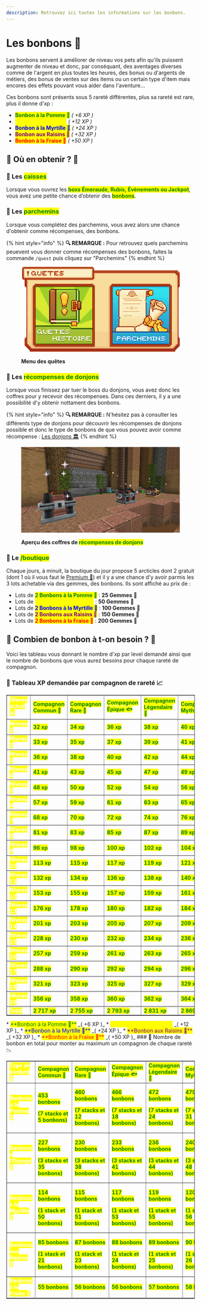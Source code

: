 ```yaml
---
description: Retrouvez ici toutes les informations sur les bonbons.
---
```


# Les bonbons 🍬

Les bonbons servent à améliorer de niveau vos pets afin qu'ils puissent augmenter de niveau et donc, par conséquant, des aventages diverses comme de l'argent en plus toutes les heures, des bonus ou d'argents de métiers, des bonus de ventes sur des items ou un certain type d'item mais encores des effets pouvant vous aider dans l'aventure...

Ces bonbons sont présents sous 5 rareté différentes, plus sa rareté est rare, plus il donne d'xp :
* <mark style="color:green;">**Bonbon à la Pomme 🍏**</mark> _( +6 XP )_
* <mark style="color:yellow;">**Bonbon à l’Orange 🍊**</mark> _( +12 XP )_
* <mark style="color:blue;">**Bonbon à la Myrtille 🔵**</mark> _( +24 XP )_
* <mark style="color:purple;">**Bonbon aux Raisins 🍇**</mark> _( +32 XP )_
* <mark style="color:red;">**Bonbon à la Fraise 🍓**</mark> _( +50 XP )_

## 💠 Où en obtenir ? 📌

### 🔸 Les <mark style="color:green;">**caisses**</mark>
Lorsque vous ouvrez les <mark style="color:green;">**boxs Émeraude, Rubis, Évènements ou Jackpot**</mark>, vous avez une petite chance d’obtenir des <mark style="color:green;">**bonbons**</mark>.

### 🔸 Les <mark style="color:green;">**parchemins**</mark>

Lorsque vous complétez des parchemins, vous avez alors une chance d'obtenir comme récompenses, des bonbons.

{% hint style="info" %}
**🔍 REMARQUE :** Pour retrouvez quels parchemins peuevent vous donner comme récompenses des bonbons, faites la commande `/quest` puis cliquez sur "Parchemins"
{% endhint %}

<figure><img src="../../.gitbook/assets/Menu/Quest.png" alt=""><figcaption><p><strong>Menu des quêtes</strong></p></figcaption></figure>

### 🔸 Les <mark style="color:green;">**récompenses de donjons**</mark>

Lorsque vous finissez par tuer le boss du donjons, vous avez donc les coffres pour y recevoir des récompenses. Dans ces derniers, il y a une possibilité d'y obtenir nottament des bonbons.

{% hint style="info" %}
**🔍 REMARQUE :** N'hésitez pas à consulter les différents type de donjons pour découvrir les récompenses de donjons possible et donc le type de bonbons de que vous pouvez avoir comme récompense : [Les donjons 🏛️](https://wiki.evolucraft.fr/le-gameplay/les-donjons)
{% endhint %}

<figure><img src="../../.gitbook/assets/Les_Donjons/DJ-recompense.png" alt=""><figcaption><p><strong>Aperçu des coffres de <mark style="color:green;">récompenses de donjons</mark></strong></p></figcaption></figure>

### 🔸 Le <mark style="color:green;">**/boutique**</mark>

Chaque jours, à minuit, la boutique du jour propose 5 arcticles dont 2 gratuit (dont 1 où il vous faut le [Premium 👑](https://wiki.evolucraft.fr/le-gameplay/les-grades#abonnement-premium)) et il y a une chance d'y avoir parmis les 3 lots achetable via des gemmes, des bonbons. Ils sont affiché au prix de :
* Lots de <mark style="color:green;">**2 Bonbons à la Pomme 🍏**</mark> : **25 Gemmes** 💎
* Lots de <mark style="color:yellow;">**2 Bonbons à l’Orange 🍊**</mark> : **50 Gemmes** 💎
* Lots de <mark style="color:blue;">**2 Bonbons à la Myrtille 🔵**</mark> : **100 Gemmes** 💎
* Lots de <mark style="color:purple;">**2 Bonbons aux Raisins 🍇**</mark> : **150 Gemmes** 💎
* Lots de <mark style="color:red;">**2 Bonbons à la Fraise 🍓**</mark> : **200 Gemmes** 💎

## 💠 Combien de bonbon à t-on besoin ? 🤔

Voici les tableau vous donnant le nombre d'xp par level demandé ainsi que le nombre de bonbons que vous aurez besoins pour chaque rareté de compagnon.

### 🔸 Tableau XP demandée par compagnon de rareté 📈 
<table border="1" cellspacing="0" cellpadding="6">
  <tr>
    <td><mark style="color:white;"><strong>Niveau actuel📊</strong></mark></td>
    <td><mark style="color:green;"><strong>Compagnon Commun 🐸</strong></mark></td>
    <td><mark style="color:green;"><strong>Compagnon Rare 🐤</strong></mark></td>
    <td><mark style="color:green;"><strong>Compagnon Épique 🐟</strong></mark></td>
    <td><mark style="color:green;"><strong>Compagnon Légendaire 👾</strong></mark></td>
    <td><mark style="color:green;"><strong>Compagnon Mythique 🦞</strong></mark></td>
  </tr>
  <tr>
    <td><mark style="color:white;"><strong>Niveau 1</strong></mark></td>
    <td><mark style="color:green;"><strong>32 xp</strong></mark></td>
    <td><mark style="color:green;"><strong>34 xp</strong></mark></td>
    <td><mark style="color:green;"><strong>36 xp</strong></mark></td>
    <td><mark style="color:green;"><strong>38 xp</strong></mark></td>
    <td><mark style="color:green;"><strong>40 xp</strong></mark></td>
  </tr>
  <tr>
    <td><mark style="color:white;"><strong>Niveau 2</strong></mark></td>
    <td><mark style="color:green;"><strong>33 xp</strong></mark></td>
    <td><mark style="color:green;"><strong>35 xp</strong></mark></td>
    <td><mark style="color:green;"><strong>37 xp</strong></mark></td>
    <td><mark style="color:green;"><strong>39 xp</strong></mark></td>
    <td><mark style="color:green;"><strong>41 xp</strong></mark></td>
  </tr>
  <tr>
    <td><mark style="color:white;"><strong>Niveau 3</strong></mark></td>
    <td><mark style="color:green;"><strong>36 xp</strong></mark></td>
    <td><mark style="color:green;"><strong>38 xp</strong></mark></td>
    <td><mark style="color:green;"><strong>40 xp</strong></mark></td>
    <td><mark style="color:green;"><strong>42 xp</strong></mark></td>
    <td><mark style="color:green;"><strong>44 xp</strong></mark></td>
  </tr>
  <tr>
    <td><mark style="color:white;"><strong>Niveau 4</strong></mark></td>
    <td><mark style="color:green;"><strong>41 xp</strong></mark></td>
    <td><mark style="color:green;"><strong>43 xp</strong></mark></td>
    <td><mark style="color:green;"><strong>45 xp</strong></mark></td>
    <td><mark style="color:green;"><strong>47 xp</strong></mark></td>
    <td><mark style="color:green;"><strong>49 xp</strong></mark></td>
  </tr>
  <tr>
    <td><mark style="color:white;"><strong>Niveau 5</strong></mark></td>
    <td><mark style="color:green;"><strong>48 xp</strong></mark></td>
    <td><mark style="color:green;"><strong>50 xp</strong></mark></td>
    <td><mark style="color:green;"><strong>52 xp</strong></mark></td>
    <td><mark style="color:green;"><strong>54 xp</strong></mark></td>
    <td><mark style="color:green;"><strong>56 xp</strong></mark></td>
  </tr>
  <tr>
    <td><mark style="color:white;"><strong>Niveau 6</strong></mark></td>
    <td><mark style="color:green;"><strong>57 xp</strong></mark></td>
    <td><mark style="color:green;"><strong>59 xp</strong></mark></td>
    <td><mark style="color:green;"><strong>61 xp</strong></mark></td>
    <td><mark style="color:green;"><strong>63 xp</strong></mark></td>
    <td><mark style="color:green;"><strong>65 xp</strong></mark></td>
  </tr>
  <tr>
    <td><mark style="color:white;"><strong>Niveau 7</strong></mark></td>
    <td><mark style="color:green;"><strong>68 xp</strong></mark></td>
    <td><mark style="color:green;"><strong>70 xp</strong></mark></td>
    <td><mark style="color:green;"><strong>72 xp</strong></mark></td>
    <td><mark style="color:green;"><strong>74 xp</strong></mark></td>
    <td><mark style="color:green;"><strong>76 xp</strong></mark></td>
  </tr>
  <tr>
    <td><mark style="color:white;"><strong>Niveau 8</strong></mark></td>
    <td><mark style="color:green;"><strong>81 xp</strong></mark></td>
    <td><mark style="color:green;"><strong>83 xp</strong></mark></td>
    <td><mark style="color:green;"><strong>85 xp</strong></mark></td>
    <td><mark style="color:green;"><strong>87 xp</strong></mark></td>
    <td><mark style="color:green;"><strong>89 xp</strong></mark></td>
  </tr>
  <tr>
    <td><mark style="color:white;"><strong>Niveau 9</strong></mark></td>
    <td><mark style="color:green;"><strong>96 xp</strong></mark></td>
    <td><mark style="color:green;"><strong>98 xp</strong></mark></td>
    <td><mark style="color:green;"><strong>100 xp</strong></mark></td>
    <td><mark style="color:green;"><strong>102 xp</strong></mark></td>
    <td><mark style="color:green;"><strong>104 xp</strong></mark></td>
  </tr>
  <tr>
    <td><mark style="color:white;"><strong>Niveau 10</strong></mark></td>
    <td><mark style="color:green;"><strong>113 xp</strong></mark></td>
    <td><mark style="color:green;"><strong>115 xp</strong></mark></td>
    <td><mark style="color:green;"><strong>117 xp</strong></mark></td>
    <td><mark style="color:green;"><strong>119 xp</strong></mark></td>
    <td><mark style="color:green;"><strong>121 xp</strong></mark></td>
  </tr>
  <tr>
    <td><mark style="color:white;"><strong>Niveau 11</strong></mark></td>
    <td><mark style="color:green;"><strong>132 xp</strong></mark></td>
    <td><mark style="color:green;"><strong>134 xp</strong></mark></td>
    <td><mark style="color:green;"><strong>136 xp</strong></mark></td>
    <td><mark style="color:green;"><strong>138 xp</strong></mark></td>
    <td><mark style="color:green;"><strong>140 xp</strong></mark></td>
  </tr>
  <tr>
    <td><mark style="color:white;"><strong>Niveau 12</strong></mark></td>
    <td><mark style="color:green;"><strong>153 xp</strong></mark></td>
    <td><mark style="color:green;"><strong>155 xp</strong></mark></td>
    <td><mark style="color:green;"><strong>157 xp</strong></mark></td>
    <td><mark style="color:green;"><strong>159 xp</strong></mark></td>
    <td><mark style="color:green;"><strong>161 xp</strong></mark></td>
  </tr>
  <tr>
    <td><mark style="color:white;"><strong>Niveau 13</strong></mark></td>
    <td><mark style="color:green;"><strong>176 xp</strong></mark></td>
    <td><mark style="color:green;"><strong>178 xp</strong></mark></td>
    <td><mark style="color:green;"><strong>180 xp</strong></mark></td>
    <td><mark style="color:green;"><strong>182 xp</strong></mark></td>
    <td><mark style="color:green;"><strong>184 xp</strong></mark></td>
  </tr>
  <tr>
    <td><mark style="color:white;"><strong>Niveau 14</strong></mark></td>
    <td><mark style="color:green;"><strong>201 xp</strong></mark></td>
    <td><mark style="color:green;"><strong>203 xp</strong></mark></td>
    <td><mark style="color:green;"><strong>205 xp</strong></mark></td>
    <td><mark style="color:green;"><strong>207 xp</strong></mark></td>
    <td><mark style="color:green;"><strong>209 xp</strong></mark></td>
  </tr>
  <tr>
    <td><mark style="color:white;"><strong>Niveau 15</strong></mark></td>
    <td><mark style="color:green;"><strong>228 xp</strong></mark></td>
    <td><mark style="color:green;"><strong>230 xp</strong></mark></td>
    <td><mark style="color:green;"><strong>232 xp</strong></mark></td>
    <td><mark style="color:green;"><strong>234 xp</strong></mark></td>
    <td><mark style="color:green;"><strong>236 xp</strong></mark></td>
  </tr>
  <tr>
    <td><mark style="color:white;"><strong>Niveau 16</strong></mark></td>
    <td><mark style="color:green;"><strong>257 xp</strong></mark></td>
    <td><mark style="color:green;"><strong>259 xp</strong></mark></td>
    <td><mark style="color:green;"><strong>261 xp</strong></mark></td>
    <td><mark style="color:green;"><strong>263 xp</strong></mark></td>
    <td><mark style="color:green;"><strong>265 xp</strong></mark></td>
  </tr>
  <tr>
    <td><mark style="color:white;"><strong>Niveau 17</strong></mark></td>
    <td><mark style="color:green;"><strong>288 xp</strong></mark></td>
    <td><mark style="color:green;"><strong>290 xp</strong></mark></td>
    <td><mark style="color:green;"><strong>292 xp</strong></mark></td>
    <td><mark style="color:green;"><strong>294 xp</strong></mark></td>
    <td><mark style="color:green;"><strong>296 xp</strong></mark></td>
  </tr>
  <tr>
    <td><mark style="color:white;"><strong>Niveau 18</strong></mark></td>
    <td><mark style="color:green;"><strong>321 xp</strong></mark></td>
    <td><mark style="color:green;"><strong>323 xp</strong></mark></td>
    <td><mark style="color:green;"><strong>325 xp</strong></mark></td>
    <td><mark style="color:green;"><strong>327 xp</strong></mark></td>
    <td><mark style="color:green;"><strong>329 xp</strong></mark></td>
  </tr>
  <tr>
    <td><mark style="color:white;"><strong>Niveau 19</strong></mark></td>
    <td><mark style="color:green;"><strong>356 xp</strong></mark></td>
    <td><mark style="color:green;"><strong>358 xp</strong></mark></td>
    <td><mark style="color:green;"><strong>360 xp</strong></mark></td>
    <td><mark style="color:green;"><strong>362 xp</strong></mark></td>
    <td><mark style="color:green;"><strong>364 xp</strong></mark></td>
  </tr>
  <tr>
    <td><mark style="color:white;"><strong>Total</strong></mark></td>
    <td><mark style="color:green;"><strong>2 717 xp</strong></mark></td>
    <td><mark style="color:green;"><strong>2 755 xp</strong></mark></td>
    <td><mark style="color:green;"><strong>2 793 xp</strong></mark></td>
    <td><mark style="color:green;"><strong>2 831 xp</strong></mark></td>
    <td><mark style="color:green;"><strong>2 869 xp</strong></mark></td>
  </tr>
</table>
* <mark style="color:green;">**Bonbon à la Pomme 🍏**</mark> _( +6 XP )_
* <mark style="color:yellow;">**Bonbon à l’Orange 🍊**</mark> _( +12 XP )_
* <mark style="color:blue;">**Bonbon à la Myrtille 🔵**</mark> _( +24 XP )_
* <mark style="color:purple;">**Bonbon aux Raisins 🍇**</mark> _( +32 XP )_
* <mark style="color:red;">**Bonbon à la Fraise 🍓**</mark> _( +50 XP )_
### 🔸 Nombre de bonbon en total pour monter au maximum un compagnon de chaque rareté 📉
<table border="1" cellspacing="0" cellpadding="6">
  <tr>
    <td><mark style="color:white;"><strong>Type de bonbon 🍬 </strong></mark></td>
    <td><mark style="color:green;"><strong>Compagnon Commun 🐸</strong></mark></td>
    <td><mark style="color:green;"><strong>Compagnon Rare 🐤</strong></mark></td>
    <td><mark style="color:green;"><strong>Compagnon Épique 🐟</strong></mark></td>
    <td><mark style="color:green;"><strong>Compagnon Légendaire 👾</strong></mark></td>
    <td><mark style="color:green;"><strong>Compagnon Mythique 🦞</strong></mark></td>
  </tr>
  <tr>
    <td><mark style="color:white;"><strong>Bonbons à la Pomme 🍏</strong></mark></td>
    <td>
     <p><mark style="color:green;"><strong>453 bonbons</strong></mark></p>
     <p><mark style="color:green;"><strong>(7 stacks et 5 bonbons)</strong></mark></p>
    </td>
    <td>
     <p><mark style="color:green;"><strong>460 bonbons</strong></mark></p>
     <p><mark style="color:green;"><strong>(7 stacks et 12 bonbons)</strong></mark></p>
    </td>
    <td>
     <p><mark style="color:green;"><strong>466 bonbons</strong></mark></p>
     <p><mark style="color:green;"><strong>(7 stacks et 18 bonbons)</strong></mark></p>
    </td>
    <td>
     <p><mark style="color:green;"><strong>472 bonbons</strong></mark></p>
     <p><mark style="color:green;"><strong>(7 stacks et 24 bonbons)</strong></mark></p>
    </td>
    <td>
     <p><mark style="color:green;"><strong>479 bonbons</strong></mark></p>
     <p><mark style="color:green;"><strong>(7 stacks et 31 bonbons)</strong></mark></p>
    </td>
  </tr>
  <tr>
    <td><mark style="color:white;"><strong>Bonbons à l’Orange 🍊</strong></mark></td>
    <td>
     <p><mark style="color:green;"><strong>227 bonbons</strong></mark></p>
     <p><mark style="color:green;"><strong>(3 stacks et 35 bonbons)</strong></mark></p>
    </td>
    <td>
     <p><mark style="color:green;"><strong>230 bonbons</strong></mark></p>
     <p><mark style="color:green;"><strong>(3 stacks et 38 bonbons)</strong></mark></p>
    </td>
    <td>
     <p><mark style="color:green;"><strong>233 bonbons</strong></mark></p>
     <p><mark style="color:green;"><strong>(3 stacks et 41 bonbons)</strong></mark></p>
    </td>
    <td>
     <p><mark style="color:green;"><strong>236 bonbons</strong></mark></p>
     <p><mark style="color:green;"><strong>(3 stacks et 44 bonbons)</strong></mark></p>
    </td>
    <td>
     <p><mark style="color:green;"><strong>240 bonbons</strong></mark></p>
     <p><mark style="color:green;"><strong>(3 stacks et 48 bonbons)</strong></mark></p>
    </td>
  </tr>
  <tr>
    <td><mark style="color:white;"><strong>Bonbons à la Myrtille 🔵</strong></mark></td>
    <td>
     <p><mark style="color:green;"><strong>114 bonbons</strong></mark></p>
     <p><mark style="color:green;"><strong>(1 stack et 50 bonbons)</strong></mark></p>
    </td>
    <td>
     <p><mark style="color:green;"><strong>115 bonbons</strong></mark></p>
     <p><mark style="color:green;"><strong>(1 stack et 51 bonbons)</strong></mark></p>
    </td>
    <td>
     <p><mark style="color:green;"><strong>117 bonbons</strong></mark></p>
     <p><mark style="color:green;"><strong>(1 stack et 53 bonbons)</strong></mark></p>
    </td>
    <td>
     <p><mark style="color:green;"><strong>119 bonbons</strong></mark></p>
     <p><mark style="color:green;"><strong>(1 stack et 55 bonbons)</strong></mark></p>
    </td>
    <td>
     <p><mark style="color:green;"><strong>120 bonbons</strong></mark></p>
     <p><mark style="color:green;"><strong>(1 stack et 56 bonbons)</strong></mark></p>
    </td>
  </tr>
  <tr>
    <td><mark style="color:white;"><strong>Bonbons aux Raisins 🍇</strong></mark></td>
    <td>
     <p><mark style="color:green;"><strong>85 bonbons</strong></mark></p>
     <p><mark style="color:green;"><strong>(1 stack et 21 bonbons)</strong></mark></p>
    </td>
    <td>
     <p><mark style="color:green;"><strong>87 bonbons</strong></mark></p>
     <p><mark style="color:green;"><strong>(1 stack et 23 bonbons)</strong></mark></p>
    </td>
    <td>
     <p><mark style="color:green;"><strong>88 bonbons</strong></mark></p>
     <p><mark style="color:green;"><strong>(1 stack et 24 bonbons)</strong></mark></p>
    </td>
    <td>
     <p><mark style="color:green;"><strong>89 bonbons</strong></mark></p>
     <p><mark style="color:green;"><strong>(1 stack et 25 bonbons)</strong></mark></p>
    </td>
    <td>
     <p><mark style="color:green;"><strong>90 bonbons</strong></mark></p>
     <p><mark style="color:green;"><strong>(1 stack et 26 bonbons)</strong></mark></p>
    </td>
  </tr>
  <tr>
    <td><mark style="color:white;"><strong>Bonbons à la Fraise 🍓</strong></mark></td>
    <td><mark style="color:green;"><strong>55 bonbons</strong></mark></td>
    <td><mark style="color:green;"><strong>56 bonbons</strong></mark></td>
    <td><mark style="color:green;"><strong>56 bonbons</strong></mark></td>
    <td><mark style="color:green;"><strong>57 bonbons</strong></mark></td>
    <td><mark style="color:green;"><strong>58 bonbons</strong></mark></td>
  </tr>
</table>
